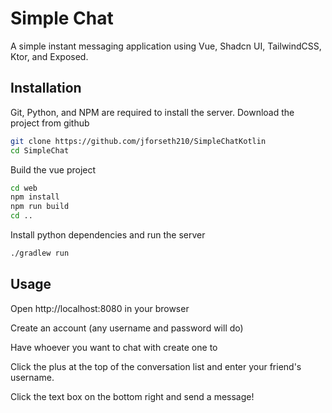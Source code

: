 # Simple Chat
A simple instant messaging application using Vue, Shadcn UI, TailwindCSS, Ktor, and Exposed. 

## Installation 
Git, Python, and NPM are required to install the server. 
Download the project from github
``` bash
git clone https://github.com/jforseth210/SimpleChatKotlin
cd SimpleChat
```

Build the vue project
```bash
cd web
npm install
npm run build
cd ..
```

Install python dependencies and run the server
```bash
./gradlew run
```

## Usage
Open http://localhost:8080 in your browser

Create an account (any username and password will do)

Have whoever you want to chat with create one to

Click the plus at the top of the conversation list 
and enter your friend's username. 

Click the text box on the bottom right and send a message!


